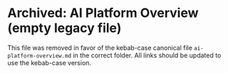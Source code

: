 # Archived: AI Platform Overview (empty legacy file)

This file was removed in favor of the kebab-case canonical file `ai-platform-overview.md` in the correct folder. All links should be updated to use the kebab-case version.
